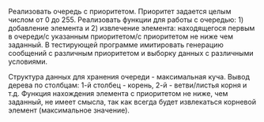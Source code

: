 Реализовать очередь с приоритетом. Приоритет задается целым числом от 0 до 255. Реализовать функции для работы с очередью: 1) добавление элемента и 2) извлечение элемента: находящегося первым в очереди/с указанным приоритетом/с приоритетом не ниже чем заданный. В тестирующей программе имитировать генерацию сообщений с различным приоритетом и выборку данных с различными условиями.

Структура данных для хранения очереди - максимальная куча. Вывод дерева по столбцам: 1-й столбец - корень, 2-й - ветви/листья корня и т.д. Функция нахождения элемента с приоритетом не ниже, чем заданный, не имеет смысла, так как всегда будет извлекаться корневой элемент (максимальное значение).